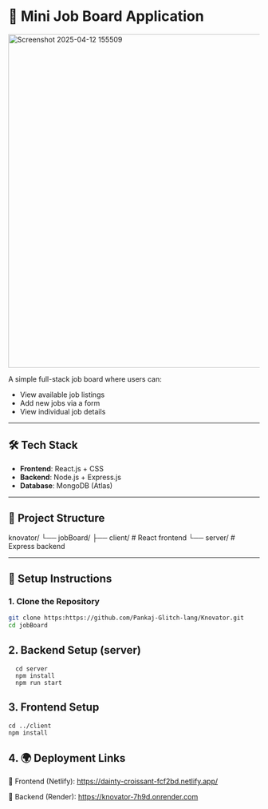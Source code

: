 # 🚀 Mini Job Board Application

<img width="667" alt="Screenshot 2025-04-12 155509" src="https://github.com/user-attachments/assets/f9f0f6d2-f4de-45c3-904f-904455c32572" />


A simple full-stack job board where users can:
- View available job listings  
- Add new jobs via a form  
- View individual job details

---

## 🛠 Tech Stack

- **Frontend**: React.js + CSS  
- **Backend**: Node.js + Express.js  
- **Database**: MongoDB (Atlas)

---

## 📂 Project Structure
knovator/ └── jobBoard/ ├── client/ # React frontend └── server/ # Express backend



---

## 🔧 Setup Instructions

### 1. Clone the Repository

```bash
git clone https:https://github.com/Pankaj-Glitch-lang/Knovator.git
cd jobBoard
```
## 2. Backend Setup (server)
```
  cd server
  npm install
  npm run start
```

## 3. Frontend Setup 
```
cd ../client
npm install

```
## 4. 🌍 Deployment Links
🔗 Frontend (Netlify): https://dainty-croissant-fcf2bd.netlify.app/

🔗 Backend (Render): https://knovator-7h9d.onrender.com








